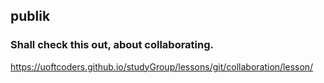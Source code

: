 ## publik

### Shall check this out, about collaborating.
https://uoftcoders.github.io/studyGroup/lessons/git/collaboration/lesson/
